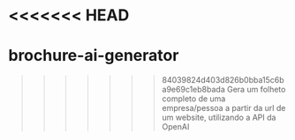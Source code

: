 <<<<<<< HEAD
=======
# brochure-ai-generator
>>>>>>> 84039824d403d826b0bba15c6ba9e69c1eb8bada
Gera um folheto completo de uma empresa/pessoa a partir da url de um website,  utilizando a API da OpenAI
